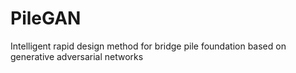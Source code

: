 # PileGAN
Intelligent rapid design method for bridge pile foundation based on generative adversarial networks
